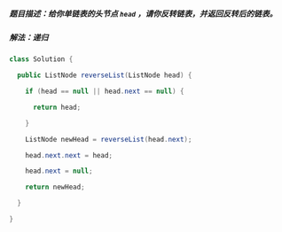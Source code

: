 ##### 题目描述：给你单链表的头节点 `head` ，请你反转链表，并返回反转后的链表。







##### 解法：递归

```java
class Solution {

  public ListNode reverseList(ListNode head) {

​    if (head == null || head.next == null) {

​      return head;

​    }

​    ListNode newHead = reverseList(head.next);

​    head.next.next = head;

​    head.next = null;

​    return newHead;

  }

}
```

